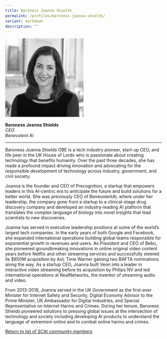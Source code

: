 ```yaml
---
title: Baroness Joanna Shields
permalink: /profiles/baroness-joanna-shields/
variant: markdown
description: ""
---
```

<div style="width:50%"><img src="/images/People/baroness_joanna_shields.jpeg" alt="Baroness Joanna Shields"></div>

**Baroness Joanna Shields**<br>*CEO*<br>*Benevolent AI*<br>

---

Baroness Joanna Shields OBE is a tech industry pioneer, start-up CEO, and life peer in the UK House of Lords who is passionate about creating technology that benefits humanity. Over the past three decades, she has made a profound impact driving innovation and advocating for the responsible development of technology across industry, government, and civil society.
 
Joanna is the founder and CEO of Precognition, a startup that empowers leaders in this AI-centric era to anticipate the future and build solutions for a better world. She was previously CEO of BenevolentAI, where under her leadership, the company grew from a startup to a clinical-stage drug discovery company and developed an industry-leading AI platform that translates the complex language of biology into novel insights that lead scientists to new discoveries.
 
Joanna has served in executive leadership positions at some of the world’s largest tech companies. In the early years of both Google and Facebook, she expanded international operations building global teams responsible for exponential growth in revenues and users. As President and CEO of Bebo, she pioneered groundbreaking innovations in online original video content years before Netflix and other streaming services and successfully steered its $850M acquisition by AoL Time Warner gaining two BAFTA nominations along the way. As a startup CEO, Joanna built Veon into a leader in interactive video streaming before its acquisition by Philips NV and led international operations at RealNetworks, the inventor of streaming audio and video.
 
From 2013-2018, Joanna served in the UK Government as the first-ever Minister for Internet Safety and Security, Digital Economy Advisor to the Prime Minister, UK Ambassador for Digital Industries, and Special Representative on Internet Harms and Crimes. During her tenure, Baroness Shields pioneered solutions to pressing global issues at the intersection of technology and society including developing AI products to understand the language of extremism online and to combat online harms and crimes.

[Return to list of SCAI community members](/community)